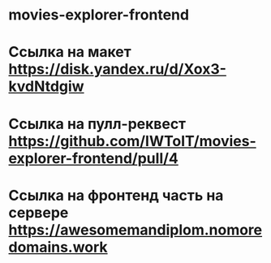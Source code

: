 # movies-explorer-frontend
# Ссылка на макет https://disk.yandex.ru/d/Xox3-kvdNtdgiw
# Ccылка на пулл-реквест https://github.com/IWToIT/movies-explorer-frontend/pull/4
# Ссылка на фронтенд часть на сервере https://awesomemandiplom.nomoredomains.work